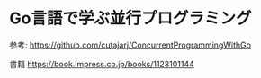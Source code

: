 # Go言語で学ぶ並行プログラミング
参考:
https://github.com/cutajarj/ConcurrentProgrammingWithGo

書籍
https://book.impress.co.jp/books/1123101144
